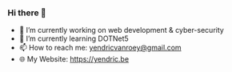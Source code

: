 ### Hi there 👋

- 🔭 I’m currently working on web development & cyber-security
- 🌱 I’m currently learning DOTNet5
- 📫 How to reach me: yendricvanroey@gmail.com
- 🌐 My Website: https://yendric.be
